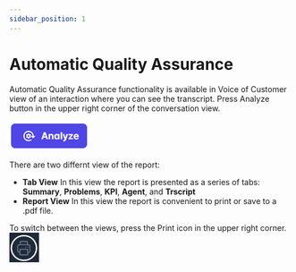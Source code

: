 ```yaml
---
sidebar_position: 1
---
```


# Automatic Quality Assurance
Automatic Quality Assurance functionality is available in Voice of Customer view of an interaction where you can see the transcript. Press Analyze button in the upper right corner of the conversation view. 

![Analyze](./assets/aqa-analyze.png)

There are two differnt view of the report:
* **Tab View** In this view the report is presented as a series of tabs: **Summary**, **Problems**, **KPI**, **Agent**, and **Trscript** 
* **Report View** In this view the report is convenient to print or save to a .pdf file. 

To switch between the views, press the Print icon in the upper right corner. 
![Analyze](./assets/aqa-print.png)
